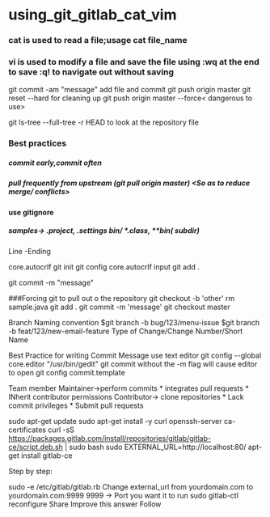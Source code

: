 # using_git_gitlab_cat_vim

### cat is used to read a file;usage cat file_name
### vi is used to modify a file and save the file using :wq at the end to save :q! to navigate out without saving
 git commit -am "message" add file and commit
 git push origin master
git reset --hard for cleaning up
git push origin master --force< dangerous to use>

git ls-tree --full-tree -r HEAD to look at the repository file


### Best practices
##### commit early,commit often
##### pull frequently from upstream (git pull origin master) <So as to reduce merge/ conflicts>
#### use gitignore
##### samples-> .project, .settings bin/ *.class, **bin( subdir)


Line -Ending

core.autocrlf
git init
git config core.autocrlf input
git add .

git commit -m "message"


###Forcing git to pull out o the repository
git checkout -b 'other'
rm sample.java
git add .
git commit -m 'message'
git checkout master 

Branch Naming convention
$git branch -b bug/123/menu-issue
$git branch -b feat/123/new-email-feature
Type of Change/Change Number/Short Name

Best Practice for writing Commit Message 
use text editor
git config --global core.editor "/usr/bin/gedit"
git commit without the -m flag will cause editor to open
git config commit.template


Team member
Maintainer->perform commits * integrates pull requests * INherit contributor permissions
Contributor-> clone repositories * Lack commit privileges * Submit pull requests

sudo apt-get update
sudo apt-get install -y curl openssh-server ca-certificates
curl -sS https://packages.gitlab.com/install/repositories/gitlab/gitlab-ce/script.deb.sh | sudo bash
sudo EXTERNAL_URL=http://localhost:80/ apt-get install gitlab-ce

Step by step:

sudo -e /etc/gitlab/gitlab.rb
Change external_url from yourdomain.com to yourdomain.com:9999
9999 -> Port you want it to run
sudo gitlab-ctl reconfigure
Share
Improve this answer
Follow


